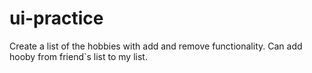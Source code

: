 ui-practice
===========

Create a list of the hobbies with add and remove functionality. Can add hooby from friend`s list to my list.
